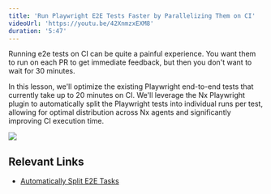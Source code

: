 ```yaml
---
title: 'Run Playwright E2E Tests Faster by Parallelizing Them on CI'
videoUrl: 'https://youtu.be/42XnmzxEXM8'
duration: '5:47'
---
```


Running e2e tests on CI can be quite a painful experience. You want them to run on each PR to get immediate feedback, but then you don't want to wait for 30 minutes.

In this lesson, we'll optimize the existing Playwright end-to-end tests that currently take up to 20 minutes on CI. We'll leverage the Nx Playwright plugin to automatically split the Playwright tests into individual runs per test, allowing for optimal distribution across Nx agents and significantly improving CI execution time.

![](/courses/pnpm-nx-next/images/e2e-splitting-anim.gif)

## Relevant Links

- [Automatically Split E2E Tasks](/docs/features/ci-features/split-e2e-tasks)
